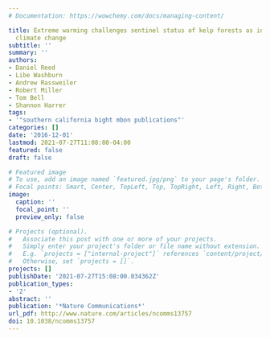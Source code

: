 ```yaml
---
# Documentation: https://wowchemy.com/docs/managing-content/

title: Extreme warming challenges sentinel status of kelp forests as indicators of
  climate change
subtitle: ''
summary: ''
authors:
- Daniel Reed
- Libe Washburn
- Andrew Rassweiler
- Robert Miller
- Tom Bell
- Shannon Harrer
tags:
- '"southern california bight mbon publications"'
categories: []
date: '2016-12-01'
lastmod: 2021-07-27T11:08:00-04:00
featured: false
draft: false

# Featured image
# To use, add an image named `featured.jpg/png` to your page's folder.
# Focal points: Smart, Center, TopLeft, Top, TopRight, Left, Right, BottomLeft, Bottom, BottomRight.
image:
  caption: ''
  focal_point: ''
  preview_only: false

# Projects (optional).
#   Associate this post with one or more of your projects.
#   Simply enter your project's folder or file name without extension.
#   E.g. `projects = ["internal-project"]` references `content/project/deep-learning/index.md`.
#   Otherwise, set `projects = []`.
projects: []
publishDate: '2021-07-27T15:08:00.034362Z'
publication_types:
- '2'
abstract: ''
publication: '*Nature Communications*'
url_pdf: http://www.nature.com/articles/ncomms13757
doi: 10.1038/ncomms13757
---
```

